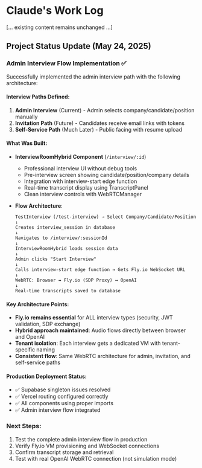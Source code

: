 # Claude's Work Log

[... existing content remains unchanged ...]

## Project Status Update (May 24, 2025)

### Admin Interview Flow Implementation ✅
Successfully implemented the admin interview path with the following architecture:

#### Interview Paths Defined:
1. **Admin Interview** (Current) - Admin selects company/candidate/position manually
2. **Invitation Path** (Future) - Candidates receive email links with tokens
3. **Self-Service Path** (Much Later) - Public facing with resume upload

#### What Was Built:
- **InterviewRoomHybrid Component** (`/interview/:id`)
  - Professional interview UI without debug tools
  - Pre-interview screen showing candidate/position/company details
  - Integration with interview-start edge function
  - Real-time transcript display using TranscriptPanel
  - Clean interview controls with WebRTCManager

- **Flow Architecture**:
  ```
  TestInterview (/test-interview) → Select Company/Candidate/Position
  ↓
  Creates interview_session in database
  ↓
  Navigates to /interview/:sessionId
  ↓
  InterviewRoomHybrid loads session data
  ↓
  Admin clicks "Start Interview"
  ↓
  Calls interview-start edge function → Gets Fly.io WebSocket URL
  ↓
  WebRTC: Browser ↔ Fly.io (SDP Proxy) ↔ OpenAI
  ↓
  Real-time transcripts saved to database
  ```

#### Key Architecture Points:
- **Fly.io remains essential** for ALL interview types (security, JWT validation, SDP exchange)
- **Hybrid approach maintained**: Audio flows directly between browser and OpenAI
- **Tenant isolation**: Each interview gets a dedicated VM with tenant-specific naming
- **Consistent flow**: Same WebRTC architecture for admin, invitation, and self-service paths

#### Production Deployment Status:
- ✅ Supabase singleton issues resolved
- ✅ Vercel routing configured correctly
- ✅ All components using proper imports
- ✅ Admin interview flow integrated

### Next Steps:
1. Test the complete admin interview flow in production
2. Verify Fly.io VM provisioning and WebSocket connections
3. Confirm transcript storage and retrieval
4. Test with real OpenAI WebRTC connection (not simulation mode)